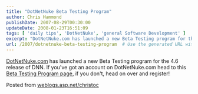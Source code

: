 ```yaml
---
title: "DotNetNuke Beta Testing Program"
author: Chris Hammond
publishDate: 2007-08-29T00:30:00
updateDate: 2008-01-23T16:51:09
tags: [ 'daily tips', 'DotNetNuke', 'general Software Development' ]
excerpt: "DotNetNuke.com has launched a new Beta Testing program for the 4.6 release of DNN. If you've got an account on DotNetNuke.com head to this Beta Testing Program page, if you don't, head on over and register! Posted from..."
url: /2007/dotnetnuke-beta-testing-program  # Use the generated URL with year
---
```

<P mce_keep="true"><A class="" href="https://www.dotnetnuke.com/" mce_href="https://www.dotnetnuke.com/">DotNetNuke.com</A> has launched a new Beta Testing program for the 4.6 release of DNN. If you've got an account on DotNetNuke.com head to this <A class="" href="https://www.dotnetnuke.com/Products/Development/BetaTestingProgram/tabid/1123/Default.aspx" mce_href="https://www.dotnetnuke.com/Products/Development/BetaTestingProgram/tabid/1123/Default.aspx">Beta Testing Program page</A>, if you don't, head on over and register!</P> Posted from <A href="https://weblogs.asp.net/christoc/">weblogs.asp.net/christoc</a>
